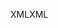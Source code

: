 <span data-ttu-id="b7597-101">XML</span><span class="sxs-lookup"><span data-stu-id="b7597-101">XML</span></span>